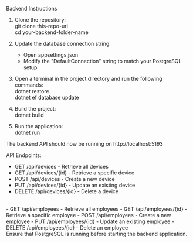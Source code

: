 Backend Instructions

1. Clone the repository: <br>
   git clone this-repo-url <br>
   cd your-backend-folder-name

2. Update the database connection string:
   - Open appsettings.json
   - Modify the "DefaultConnection" string to match your PostgreSQL setup

3. Open a terminal in the project directory and run the following commands:<br>
   dotnet restore<br>
   dotnet ef database update

4. Build the project:<br>
   dotnet build

5. Run the application:<br>
   dotnet run

The backend API should now be running on http://localhost:5193

API Endpoints:
- GET /api/devices - Retrieve all devices
- GET /api/devices/{id} - Retrieve a specific device
- POST /api/devices - Create a new device
- PUT /api/devices/{id} - Update an existing device
- DELETE /api/devices/{id} - Delete a device
<br>
- GET /api/employees - Retrieve all employees
- GET /api/employees/{id} - Retrieve a specific employee
- POST /api/employees - Create a new employee
- PUT /api/employees/{id} - Update an existing employee
- DELETE /api/employees/{id} - Delete an employee
<br>
Ensure that PostgreSQL is running before starting the backend application.
